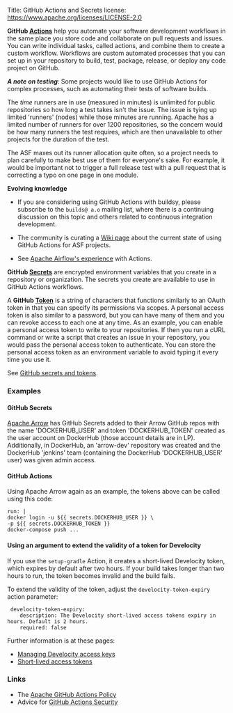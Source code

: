 Title: GitHub Actions and Secrets
license: https://www.apache.org/licenses/LICENSE-2.0

**GitHub <a href="https://help.github.com/en/actions/getting-started-with-github-actions/about-github-actions" target="_blank">Actions</a>** help you automate your software development workflows in the same place you store code and collaborate on pull requests and issues. You can write individual tasks, called actions, and combine them to create a custom workflow. Workflows are custom automated processes that you can set up in your repository to build, test, package, release, or deploy any code project on GitHub.

***A note on testing***: Some projects would like to use GitHub Actions for complex processes, such as automating their tests of software builds. 

The _time_ runners are in use (measured in minutes) is unlimited for public repositories so how long a test takes isn't the issue. The issue is tying up limited 'runners' (nodes) while those minutes are running. Apache has a limited number of runners for over 1200 repositories, so the concern would be how many runners the test requires, which are then unavailable to other projects for the duration of the test.

The ASF maxes out its runner allocation quite often, so a project needs to plan carefully to make best use of them for everyone's sake. For example, it would be important not to trigger a full release test with a pull request that is correcting a typo on one page in one module.

**Evolving knowledge**

-  If you are considering using GitHub Actions with buildsy, please subscribe to the `builds@ a.o` mailing list, where there is a continuing discussion on this topic and others related to continuous integration development.

- The community is curating a <a href="https://cwiki.apache.org/confluence/display/BUILDS/GitHub+Actions+status" target="_blank">Wiki page</a> about the current state of using GitHub Actions for ASF projects.

- See <a href="https://cwiki.apache.org/confluence/display/INFRA/Github+Actions+to+DockerHub" target="_blank">Apache Airflow's experience</a> with Actions.

**GitHub <a href="https://help.github.com/en/actions/configuring-and-managing-workflows/creating-and-storing-encrypted-secrets" target="_blank">Secrets</a>** are encrypted environment variables that you create in a repository or organization. The secrets you create are available to use in GitHub Actions workflows.

A **GitHub <a href="https://docs.github.com/en/developers/apps/about-apps#personal-access-tokens" target="_blank">Token</a>** is a string of characters that functions similarly to an OAuth token in that you can specify its permissions via scopes. A personal access token is also similar to a password, but you can have many of them and you can revoke access to each one at any time. As an example, you can enable a personal access token to write to your repositories. If then you run a cURL command or write a script that creates an issue in your repository, you would pass the personal access token to authenticate. You can store the personal access token as an environment variable to avoid typing it every time you use it.

See <a href="https://cwiki.apache.org/confluence/display/INFRA/Github+Secrets+and+Tokens" target="_blank">GitHub secrets and tokens</a>.

### Examples

#### GitHub Secrets

<a href="https://arrow.apache.org/" target="_blank">Apache Arrow</a> has GitHub Secrets added to their Arrow GitHub repos with the name 'DOCKERHUB_USER' and token 'DOCKERHUB_TOKEN' created as the user account on DockerHub (those account details are in LP).
Additionally, in DockerHub, an 'arrow-dev' repository was created and the DockerHub 'jenkins' team (containing  the DockerHub 'DOCKERHUB_USER' user) was given admin access.

#### GitHub Actions

Using Apache Arrow again as an example, the tokens above can be called using this code:

```
run: |
docker login -u ${{ secrets.DOCKERHUB_USER }} \
-p ${{ secrets.DOCKERHUB_TOKEN }}
docker-compose push ...
```

#### Using an argument to extend the validity of a token for Develocity

If you use the `setup-gradle` Action, it creates a short-lived Develocity token, which expires by default after two hours. If your build takes longer than two hours to run, the token becomes invalid and the build fails.

To extend the validity of the token, adjust the `develocity-token-expiry` action parameter:

```
 develocity-token-expiry:
    description: The Develocity short-lived access tokens expiry in hours. Default is 2 hours.
    required: false
```

Further information is at these pages: 

  - <a href="https://github.com/gradle/actions/blob/main/docs/setup-gradle.md#managing-develocity-access-keys" target="_blank">Managing Develocity access keys</a>
  - <a href="https://docs.gradle.com/develocity/gradle-plugin/current/#short_lived_access_tokens" target="_blank">Short-lived access tokens</a>

### Links ###

  - The [Apache GitHub Actions Policy](github-actions-policy.html)
  - Advice for <a href="https://cwiki.apache.org/confluence/display/BUILDS/GitHub+Actions+Security">GitHub Actions Security</a>
